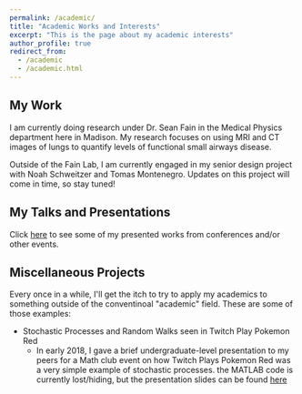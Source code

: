 ```yaml
---
permalink: /academic/
title: "Academic Works and Interests"
excerpt: "This is the page about my academic interests"
author_profile: true
redirect_from: 
  - /academic
  - /academic.html
---
```




## My Work

I am currently doing research under Dr. Sean Fain in the Medical Physics department here in Madison. My research focuses on using MRI and CT images of lungs to quantify levels of functional small airways disease. 

Outside of the Fain Lab, I am currently engaged in my senior design project with Noah Schweitzer and Tomas Montenegro. Updates on this project will come in time, so stay tuned!


## My Talks and Presentations

Click [here](/talks.md) to see some of my presented works from conferences and/or other events.

## Miscellaneous Projects

Every once in a while, I'll get the itch to try to apply my academics to something outside of the conventinoal "academic" field. These are some of those examples:
  
  + Stochastic Processes and Random Walks seen in Twitch Play Pokemon Red
    - In early 2018, I gave a brief undergraduate-level presentation to my peers for a Math club event on how Twitch Plays Pokemon Red was a very simple example of stochastic processes. the MATLAB code is currently lost/hiding, but the presentation slides can be found [here](https://docs.google.com/presentation/d/1oYtfXlcirFioiPu01lY11hX9zY8KAu6X3OXJk_LIddk/edit?usp=sharing)

